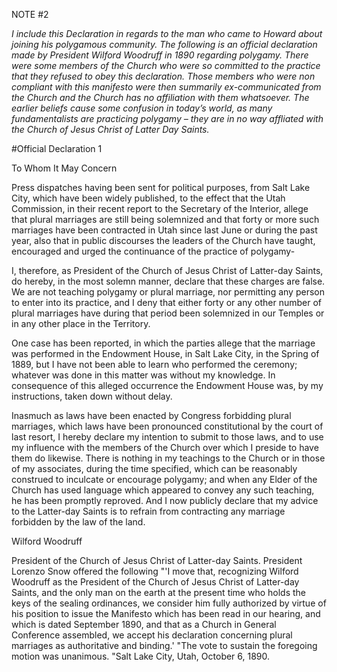NOTE #2

_I include this Declaration in regards to the man who came to Howard about joining his polygamous community. The following is an official declaration made by President Wilford Woodruff in 1890 regarding polygamy. There were some members of the Church who were so committed to the practice that they refused to obey this declaration. Those members who were non compliant with this manifesto were then summarily
ex-communicated from the Church and the Church has no affiliation with them whatsoever.	The earlier beliefs cause some confusion in today’s world, as many fundamentalists are practicing polygamy – they are in no way affliated with the Church of Jesus Christ of Latter Day Saints._

#Official Declaration 1

To Whom It May Concern

Press dispatches having been sent for political purposes, from Salt Lake City, which have been widely published, to the effect that the Utah Commission, in their recent report to the Secretary of the Interior, allege that plural marriages are still being solemnized and that forty or more such marriages have been contracted in Utah since last June or during the past year, also that in public discourses the leaders of the Church have taught, encouraged and urged the continuance of the practice of polygamy-

I, therefore, as President of the Church of Jesus Christ of Latter-day Saints, do hereby, in the most solemn manner, declare that these charges are false. We are not teaching polygamy or plural marriage, nor permitting any person to enter into its practice, and I deny that either forty or any other number of plural marriages have during that period been solemnized in our Temples or in any other place in the Territory.

One case has been reported, in which the parties allege that the marriage was performed in the Endowment House, in Salt Lake City, in the Spring of 1889, but I have not been able to learn who performed the ceremony; whatever was done in this matter was without my knowledge. In consequence of this alleged occurrence the Endowment House was, by my instructions, taken down without delay.

Inasmuch as laws have been enacted by Congress forbidding plural marriages, which laws have been pronounced constitutional by the court of last resort, I hereby declare my intention to submit to those laws, and to use my influence with the members of the Church over which I preside to have them do likewise. There is nothing in my teachings to the Church or in those of my associates, during the time specified, which can be reasonably construed to inculcate or encourage polygamy; and when any Elder of the Church has used language which appeared to convey any such teaching, he has been promptly reproved. And I now publicly declare that my advice to the Latter-day Saints is to refrain from contracting any marriage forbidden by the law of the land.

Wilford Woodruff

President of the Church of Jesus Christ of Latter-day Saints. President Lorenzo Snow offered the following
"'I move that, recognizing Wilford Woodruff as the President of the Church of Jesus Christ of Latter-day Saints, and the only man on the earth at the present time who holds the keys of the sealing ordinances, we consider him fully authorized by virtue of his position to issue the Manifesto which has been read in our hearing, and which is dated September 1890, and that as a Church in General Conference assembled, we accept his declaration concerning plural marriages as authoritative and binding.'
"The vote to sustain the foregoing motion was unanimous. "Salt Lake City, Utah, October 6, 1890.